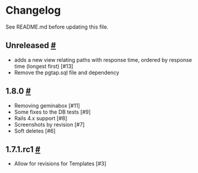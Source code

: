 # Changelog

See README.md before updating this file.

## Unreleased [#](https://github.com/enova/landable/compare/v1.8.0...master)
* adds a new view relating paths with response time, ordered by response time (longest first) [#13]
* Remove the pgtap.sql file and dependency

## 1.8.0 [#](https://github.com/enova/landable/compare/v1.7.1.rc1...v1.8.0)
* Removing geminabox [#11]
* Some fixes to the DB tests [#9]
* Rails 4.x support [#8]
* Screenshots by revision [#7]
* Soft deletes [#6]

## 1.7.1.rc1 [#](https://github.com/enova/landable/compare/v1.7.0...v1.7.1.rc1)
* Allow for revisions for Templates [#3]
